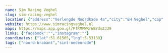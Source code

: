 ```yaml
---
name: Sim Racing Veghel
slug: sim-racing-veghel
location: {"address":"Verlengde Noordkade 4a","city":"EH Veghel","cap":5462}
website: https://www.simracingveghel.nl
maps: https://maps.app.goo.gl/PfKMPWRrWEYdm2JJ9
links: {"facebook":"","instagram":""}
coordinates: {"lat":51.61565,"lng":5.53139}
tags: ["noord-brabant","sint-oedenrode"]
---
```


